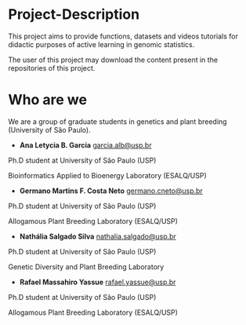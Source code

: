 # Project-Description

This project aims to provide functions, datasets and videos tutorials for didactic purposes of active learning in genomic statistics.

The user of this project may download the content present in the repositories of this project.


# Who are we

We are a group of graduate students in genetics and plant breeding (University of São Paulo).

- **Ana Letycia B. Garcia** <garcia.alb@usp.br>

Ph.D student at University of São Paulo (USP)

Bioinformatics Applied to Bioenergy Laboratory (ESALQ/USP)


- **Germano Martins F. Costa Neto** <germano.cneto@usp.br>

Ph.D student at University of São Paulo (USP)

Allogamous Plant Breeding Laboratory (ESALQ/USP)


- **Nathália Salgado Silva** <nathalia.salgado@usp.br>

Ph.D student at University of São Paulo (USP)

Genetic Diversity and Plant Breeding Laboratory

- **Rafael Massahiro Yassue** <rafael.yassue@usp.br>

Ph.D student at University of São Paulo (USP)

Allogamous Plant Breeding Laboratory (ESALQ/USP)



